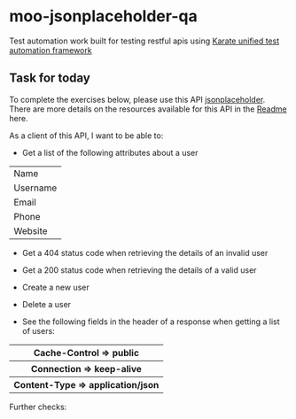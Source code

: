 # moo-jsonplaceholder-qa

Test automation work built for testing restful apis using [Karate unified test automation framework](https://github.com/intuit/karate)

## Task for today


To complete the exercises below, please use this API [jsonplaceholder](https://jsonplaceholder.typicode.com/). There are more details on the resources available for this API in the [Readme](https://github.com/typicode/jsonplaceholder) here.


As a client of this API, I want to be able to:

 - Get a list of the following attributes about a user
<table>
 <tr><td>Name</td></tr>
 <tr><td>Username</td></tr>
 <tr><td>Email</td></tr>
 <tr><td>Phone</td></tr>
 <tr><td>Website</td></tr>
 </table>
 
 - Get a 404 status code when retrieving the details of an invalid user
 
 - Get a 200 status code when retrieving the details of a valid user
 
 - Create a new user
 
 - Delete a user
 
 - See the following fields in the header of a response when getting a list of users:
 <table>
  <tr><th>Cache-Control => public</th></tr>
  <tr><th>Connection => keep-alive</th></tr>
  <tr><th>Content-Type => application/json</th></tr> 
 </table>


Further checks:


